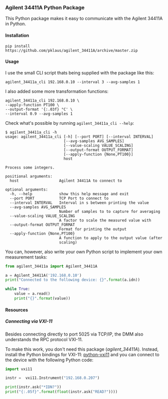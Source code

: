 
### Agilent 34411A Python Package

This Python package makes it easy to communicate with the Agilent 34411A in Python.

#### Installation

    pip install https://github.com/pklaus/agilent_34411A/archive/master.zip

#### Usage

I use the small CLI script thats being supplied with the package like this:

    agilent_34411a_cli 192.168.0.10 --interval 3 --avg-samples 1

I also added some more transformation functions:

    agilent_34411a_cli 192.168.0.10 \
    --apply-function PT100 \
    --output-format '{:.03f} °C' \
    --interval 0.9 --avg-samples 1

Check what's possible by running `agilent_34411a_cli --help`:

    $ agilent_34411a_cli -h
    usage: agilent_34411a_cli [-h] [--port PORT] [--interval INTERVAL]
                              [--avg-samples AVG_SAMPLES]
                              [--value-scaling VALUE_SCALING]
                              [--output-format OUTPUT_FORMAT]
                              [--apply-function {None,PT100}]
                              host
    
    Process some integers.
    
    positional arguments:
      host                  Agilent 34411A to connect to
    
    optional arguments:
      -h, --help            show this help message and exit
      --port PORT           TCP Port to connect to
      --interval INTERVAL   Interval in s between printing the value
      --avg-samples AVG_SAMPLES
                            Number of samples to to capture for averaging
      --value-scaling VALUE_SCALING
                            A factor to scale the measured value with
      --output-format OUTPUT_FORMAT
                            Format for printing the output
      --apply-function {None,PT100}
                            A function to apply to the output value (after
                            scaling)

You can, however, also write your own Python script to implement your own measurement tasks:

```python
from agilent_34411a import Agilent_34411A

a = Agilent_34411A('192.168.0.10')
print("Connected to the following device: {}".format(a.idn))

while True:
    value = a.read()
    print("{}".format(value))
```

#### Resources

##### Connecting via VXI-11

Besides connecting directly to port 5025 via TCP/IP, the
DMM also understands the RPC protocol VXI-11.

To make this work, you don't need this package (*agilent_34411A*).
Instead, install the Python bindings for VXI-11:
[python-vxi11](https://github.com/python-ivi/python-vxi11)
and you can connect to the device with the following Python code:

```python
import vxi11

instr =  vxi11.Instrument("192.168.0.207")

print(instr.ask("*IDN?"))
print("{:.05f}".format(float(instr.ask("READ?"))))
```
